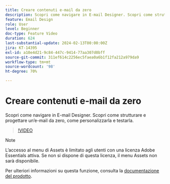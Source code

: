 ```yaml
---
title: Creare contenuti e-mail da zero
description: Scopri come navigare in E-mail Designer. Scopri come strutturare e progettare un’e-mail da zero, come personalizzarla e testarla.
feature: Email Design
role: User
level: Beginner
doc-type: Feature Video
duration: 624
last-substantial-update: 2024-02-13T00:00:00Z
jira: KT-14395
exl-id: a10e4d21-9c84-447c-9414-77aa307d0bff
source-git-commit: 311ef614c2256ec5faea0a6b1f12fa212a979da9
workflow-type: tm+mt
source-wordcount: '98'
ht-degree: 70%

---
```


# Creare contenuti e-mail da zero

Scopri come navigare in E-mail Designer. Scopri come strutturare e progettare un’e-mail da zero, come personalizzarla e testarla.

>[!VIDEO](https://video.tv.adobe.com/v/3425867/?learn=on)

>[!NOTE]
>
>L’accesso al menu di Assets è limitato agli utenti con una licenza Adobe Essentials attiva. Se non si dispone di questa licenza, il menu Assets non sarà disponibile.

Per ulteriori informazioni su questa funzione, consulta la [documentazione del prodotto](https://experienceleague.adobe.com/docs/campaign-web/v8/msg/email/create-email.html?lang=it).
